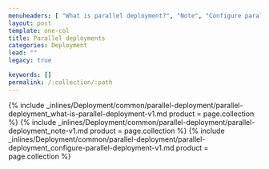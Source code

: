 ```yaml
---
menuheaders: [ "What is parallel deployment?", "Note", "Configure parallel deployment" ]
layout: post
template: one-col
title: Parallel deployments
categories: Deployment
lead: ""
legacy: true

keywords: []
permalink: /:collection/:path
---
```






<a href="#what-is-parallel-deployment"></a>{% include _inlines/Deployment/common/parallel-deployment/parallel-deployment_what-is-parallel-deployment-v1.md  product = page.collection %}
<a href="#note"></a>{% include _inlines/Deployment/common/parallel-deployment/parallel-deployment_note-v1.md  product = page.collection %}
<a href="#configure-parallel-deployment"></a>{% include _inlines/Deployment/common/parallel-deployment/parallel-deployment_configure-parallel-deployment-v1.md  product = page.collection %}